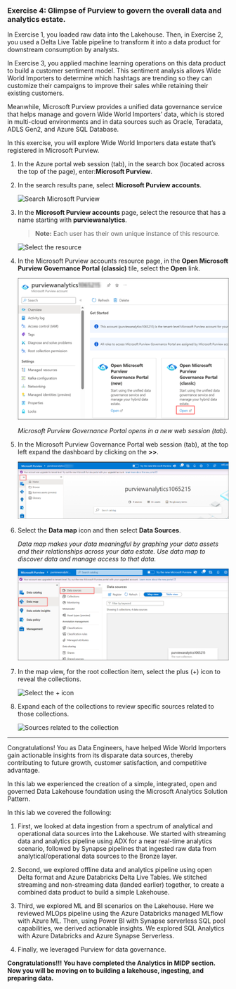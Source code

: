 ### Exercise 4: Glimpse of Purview to govern the overall data and analytics estate. <a name="tee-up-the-purview"></a>

In Exercise 1, you loaded raw data into the Lakehouse. Then, in Exercise 2, you used a Delta Live Table pipeline to transform it into a data product for downstream consumption by analysts. 

In Exercise 3, you applied machine learning operations on this data product to build a customer sentiment model. This sentiment analysis allows Wide World Importers to determine which hashtags are trending so they can customize their campaigns to improve their sales while retaining their existing customers.

Meanwhile, Microsoft Purview provides a unified data governance service that helps manage and govern Wide World Importers’ data, which is stored in multi-cloud environments and in data sources such as Oracle, Teradata, ADLS Gen2, and Azure SQL Database.

In this exercise, you will explore Wide World Importers data estate that’s registered in Microsoft Purview.

1.	In the Azure portal web session (tab), in the search box (located across the top of the page), enter:**Microsoft Purview**.

2.	In the search results pane, select **Microsoft Purview accounts**.

     ![Search Microsoft Purview](https://github.com/CloudLabsAI-Azure/Ignite-lab/blob/main/media/img402.png?raw=true)

3.	In the **Microsoft Purview accounts** page, select the resource that has a name starting with **purviewanalytics**.

    >**Note:** Each user has their own unique instance of this resource.

    ![Select the resource](https://github.com/CloudLabsAI-Azure/Ignite-lab/blob/main/media/img403.png?raw=true)

4.	In the Microsoft Purview accounts resource page, in the **Open Microsoft Purview Governance Portal (classic)** tile, select the **Open** link.

     ![](../media/06/E4-S4.png)

    *Microsoft Purview Governance Portal opens in a new web session (tab).*

5.	In the Microsoft Purview Governance Portal web session (tab), at the top left expand the dashboard by clicking on the **>>**. 

    ![](../media/06/E4-S5.png)

6.	Select the **Data map** icon and then select **Data Sources**.

    *Data map makes your data meaningful by graphing your data assets and their relationships across your data estate. Use data map to discover data and manage access to that data.*

    ![](../media/06/E4-S6.png)

7. In the map view, for the root collection item, select the plus (+) icon to reveal the collections.

    ![Select the + icon](https://github.com/CloudLabsAI-Azure/Ignite-lab/blob/main/media/image4009.png?raw=true)

8.	Expand each of the collections to review specific sources related to those collections.

    ![Sources related to the collection](https://github.com/CloudLabsAI-Azure/Ignite-lab/blob/main/media/image4010.png?raw=true)

----

Congratulations! You as Data Engineers, have helped Wide World Importers gain actionable insights from its disparate data sources, thereby contributing to future growth, customer satisfaction, and competitive advantage.

In this lab we experienced the creation of a simple, integrated, open and governed Data Lakehouse foundation using the Microsoft Analytics Solution Pattern. 

In this lab we covered the following: 
1.	First, we looked at data ingestion from a spectrum of analytical and operational data sources into the Lakehouse. We started with streaming data and analytics pipeline using ADX for a near real-time analytics scenario, followed by Synapse pipelines that ingested raw data from analytical/operational data sources to the Bronze layer. 

2.	Second, we explored offline data and analytics pipeline using open Delta format and Azure Databricks Delta Live Tables. We stitched streaming and non-streaming data (landed earlier) together, to create a combined data product to build a simple Lakehouse.

3.	Third, we explored ML and BI scenarios on the Lakehouse. Here we reviewed MLOps pipeline using the Azure Databricks managed MLflow with Azure ML. Then, using Power BI with Synapse serverless SQL pool capabilities, we derived actionable insights. We explored SQL Analytics with Azure Databricks and Azure Synapse Serverless. 

4. Finally, we leveraged Purview for data governance.  

**Congratulations!!!**
**You have completed the Analytics in MIDP section. Now you will be moving on to building a lakehouse, ingesting, and preparing data.**

